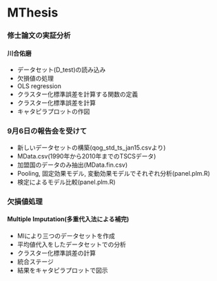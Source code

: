 # MThesis
### 修士論文の実証分析
#### 川合佑磨

* データセット(D_test)の読み込み
* 欠損値の処理
* OLS regression
* クラスター化標準誤差を計算する関数の定義
* クラスター化標準誤差を計算
* キャタピラプロットの作図

### 9月6日の報告会を受けて

* 新しいデータセットの構築(qog_std_ts_jan15.csvより)
* MData.csv(1990年から2010年までのTSCSデータ)
* 加盟国のデータのみ抽出(MData.fin.csv)
* Pooling, 固定効果モデル, 変動効果モデルでそれぞれ分析(panel.plm.R)
* 検定によるモデル比較(panel.plm.R)

### 欠損値処理
#### Multiple Imputation(多重代入法による補完)
* MIにより三つのデータセットを作成
* 平均値代入をしたデータセットでの分析
* クラスター化標準誤差の計算
* 統合ステージ
* 結果をキャタピラプロットで図示
